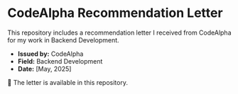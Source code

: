 # CodeAlpha Recommendation Letter

This repository includes a recommendation letter I received from CodeAlpha for my work in Backend Development.

- **Issued by:** CodeAlpha
- **Field:** Backend Development
- **Date:** [May, 2025]

📄 The letter is available in this repository.
